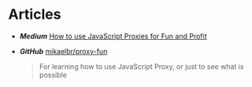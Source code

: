 # Articles

- **_Medium_** [How to use JavaScript Proxies for Fun and Profit](https://medium.com/dailyjs/how-to-use-javascript-proxies-for-fun-and-profit-365579d4a9f8)

- **_GitHub_** [mikaelbr/proxy-fun](https://github.com/mikaelbr/proxy-fun/)

  > For learning how to use JavaScript Proxy, or just to see what is possible
